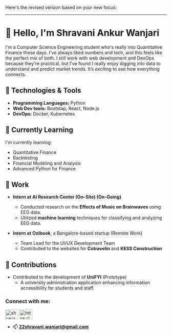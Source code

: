 Here's the revised version based on your new focus:  

---

# 👋 Hello, I'm Shravani Ankur Wanjari  
I'm a Computer Science Engineering student who's really into Quantitative Finance these days. I've always liked numbers and tech, and this feels like the perfect mix of both. I still work with web development and DevOps because they're practical, but I’ve found I really enjoy digging into data to understand and predict market trends. It’s exciting to see how everything connects.

## 🔧 Technologies & Tools  

- **Programming Languages:** Python
- **Web Dev tools:** Bootstap, React, Node.js
- **DevOps:** Docker, Kubernetes

## 🌱 Currently Learning  

I'm currently learning:  

- Quantitative Finance
- Backtesting  
- Financial Modeling and Analysis  
- Advanced Python for Finance  

## 💼 Work  

- **Intern at AI Research Center (On-Site) (On-Going)**  
  - Conducted research on the **Effects of Music on Brainwaves** using EEG data.  
  - Utilized **machine learning** techniques for classifying and analyzing EEG data.  

- **Intern at Ozibook**, a Bangalore-based startup (Remote Work)  
  - Team Lead for the UI/UX Development Team  
  - Contributed to the websites for **Cotravelin** and **KESS Construction**  

## 🤝 Contributions  

- Contributed to the development of **UniFYI** (Prototype)  
  - A university administration application enhancing information accessibility for students and staff.  

<h3 align="left">Connect with me:</h3>  
<p align="left">  
<a href="https://twitter.com/shravaniwanjari" target="blank"><img align="center" src="https://raw.githubusercontent.com/rahuldkjain/github-profile-readme-generator/master/src/images/icons/Social/twitter.svg" alt="shravaniwanjari" height="30" width="40" /></a>  
<a href="https://linkedin.com/in/https://www.linkedin.com/in/shravani-wanjari-2197ba22a/" target="blank"><img align="center" src="https://raw.githubusercontent.com/rahuldkjain/github-profile-readme-generator/master/src/images/icons/Social/linked-in-alt.svg" alt="https://www.linkedin.com/in/shravani-wanjari-2197ba22a/" height="30" width="40" /></a>  
</p>  

- 📫 **22shravani.wanjari@gmail.com**  
